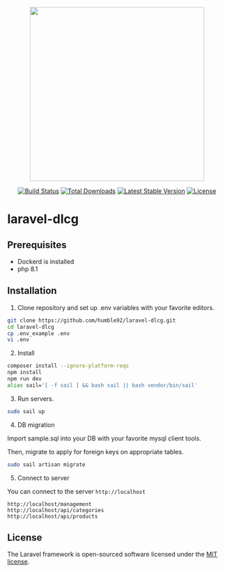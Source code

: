 <p align="center"><a href="https://laravel.com" target="_blank"><img src="https://raw.githubusercontent.com/laravel/art/master/logo-lockup/5%20SVG/2%20CMYK/1%20Full%20Color/laravel-logolockup-cmyk-red.svg" width="400"></a></p>

<p align="center">
<a href="https://travis-ci.org/laravel/framework"><img src="https://travis-ci.org/laravel/framework.svg" alt="Build Status"></a>
<a href="https://packagist.org/packages/laravel/framework"><img src="https://img.shields.io/packagist/dt/laravel/framework" alt="Total Downloads"></a>
<a href="https://packagist.org/packages/laravel/framework"><img src="https://img.shields.io/packagist/v/laravel/framework" alt="Latest Stable Version"></a>
<a href="https://packagist.org/packages/laravel/framework"><img src="https://img.shields.io/packagist/l/laravel/framework" alt="License"></a>
</p>

# laravel-dlcg

## Prerequisites

- Dockerd is installed
- php 8.1

## Installation

1. Clone repository and set up .env variables with your favorite editors.

```bash
git clone https://github.com/humble92/laravel-dlcg.git
cd laravel-dlcg
cp .env_example .env
vi .env
```

2. Install

```bash
composer install --ignore-platform-reqs
npm install
npm run dev
alias sail='[ -f sail ] && bash sail || bash vendor/bin/sail'
```

3. Run servers.

```bash
sudo sail up
```

4. DB migration

Import sample.sql into your DB with your favorite mysql client tools.

Then, migrate to apply for foreign keys on appropriate tables.

```bash
sudo sail artisan migrate
```

5. Connect to server

You can connect to the server `http://localhost`

```
http://localhost/management
http://localhost/api/categories
http://localhost/api/products
```


## License

The Laravel framework is open-sourced software licensed under the [MIT license](https://opensource.org/licenses/MIT).
